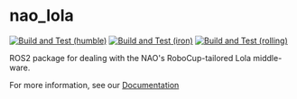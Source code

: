 # nao_lola

[![Build and Test (humble)](../../actions/workflows/build_and_test_humble.yaml/badge.svg?branch=humble)](../../actions/workflows/build_and_test_humble.yaml?query=branch:humble)
[![Build and Test (iron)](../../actions/workflows/build_and_test_iron.yaml/badge.svg?branch=rolling)](../../actions/workflows/build_and_test_iron.yaml?query=branch:rolling)
[![Build and Test (rolling)](../../actions/workflows/build_and_test_rolling.yaml/badge.svg?branch=rolling)](../../actions/workflows/build_and_test_rolling.yaml?query=branch:rolling)

ROS2 package for dealing with the NAO's RoboCup-tailored Lola middle-ware.

For more information, see our [Documentation](https://nao-lola.readthedocs.io/)
